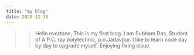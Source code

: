```yaml
---
title: "my blog"
date: 2020-12-18
---
```

>> Hello evertone, This is my first blog. 
I am Subham Das, Student of A.P.C. ray polytechnic, p.o.Jadavpur.
I like to learn code day by day to upgrade myself. 
Enjoying fixing issue. 

